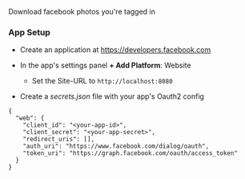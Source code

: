 Download facebook photos you're tagged in

### App Setup
  * Create an application at https://developers.facebook.com

  * In the app's settings panel **+ Add Platform**: Website
    * Set the Site-URL to `http://localhost:8080`

  * Create a *secrets.json* file with your app's Oauth2 config

  ```
  {
    "web": {
      "client_id": "<your-app-id>",
      "client_secret": "<your-app-secret>",
      "redirect_uris": [],
      "auth_uri": "https://www.facebook.com/dialog/oauth",
      "token_uri": "https://graph.facebook.com/oauth/access_token"
    }
  }
  ```
